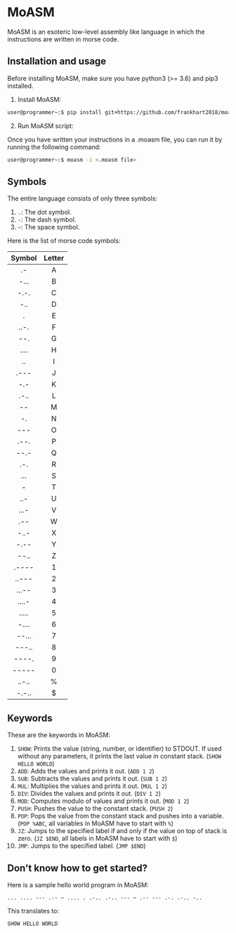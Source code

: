 # MoASM

MoASM is an esoteric low-level assembly like language in which the instructions are written in morse code.

## Installation and usage

Before installing MoASM, make sure you have python3 (>= 3.6) and pip3 installed.

1. Install MoASM:

```bash
user@programmer~:$ pip install git+https://github.com/frankhart2018/moasm.git
```

2. Run MoASM script:

Once you have written your instructions in a .moasm file, you can run it by running the following command:

```bash
user@programmer~:$ moasm -i <.moasm file>
```

## Symbols

The entire language consists of only three symbols:

1. `.`: The dot symbol.
2. `-`: The dash symbol.
3. `~`: The space symbol.

Here is the list of morse code symbols:

| Symbol | Letter |
|:------:|:------:|
|   .-   |   A    |
|  -...  |   B    |
|  -.-.  |   C    |
|  -..   |   D    |
|   .    |   E    |
|  ..-.  |   F    |
|  --.   |   G    |
|  ....  |   H    |
|   ..   |   I    |
|  .---  |   J    |
|  -.-   |   K    |
|  .-..  |   L    |
|   --   |   M    |
|   -.   |   N    |
|  ---   |   O    |
|  .--.  |   P    |
|  --.-  |   Q    |
|  .-.   |   R    |
|  ...   |   S    |
|   -    |   T    |
|  ..-   |   U    |
|  ...-  |   V    |
|  .--   |   W    |
|  -..-  |   X    |
|  -.--  |   Y    |
|  --..  |   Z    |
| .----  |   1    |
| ..---  |   2    |
| ...--  |   3    |
| ....-  |   4    |
| .....  |   5    |
| -....  |   6    |
| --...  |   7    |
| ---..  |   8    |
| ----.  |   9    |
| -----  |   0    |
| ..-..  |   %    |
| -.-..  |   $    |


## Keywords

These are the keywords in MoASM:

1. `SHOW`: Prints the value (string, number, or identifier) to STDOUT. If used without any parameters, it prints the last value in constant stack. (`SHOW HELLO WORLD`)
2. `ADD`: Adds the values and prints it out. (`ADD 1 2`)
3. `SUB`: Subtracts the values and prints it out. (`SUB 1 2`)
4. `MUL`: Multiplies the values and prints it out. (`MUL 1 2`)
5. `DIV`: Divides the values and prints it out. (`DIV 1 2`)
6. `MOD`: Computes modulo of values and prints it out. (`MOD 1 2`)
7. `PUSH`: Pushes the value to the constant stack. (`PUSH 2`)
8. `POP`: Pops the value from the constant stack and pushes into a variable. (`POP %ABC`, all variables in MoASM have to start with `%`)
9. `JZ`: Jumps to the specified label if and only if the value on top of stack is zero. (`JZ $END`, all labels in MoASM have to start with `$`)
10. `JMP`: Jumps to the specified label. (`JMP $END`)

## Don't know how to get started?

Here is a sample hello world program in MoASM:

```
... .... --- .-- ~ .... . .-.. .-.. --- ~ .-- --- .-. .-.. -..
```

This translates to:

```
SHOW HELLO WORLD
```